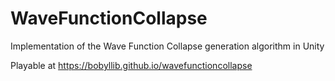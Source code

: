 # WaveFunctionCollapse
 Implementation of the Wave Function Collapse generation algorithm in Unity

Playable at https://bobyllib.github.io/wavefunctioncollapse